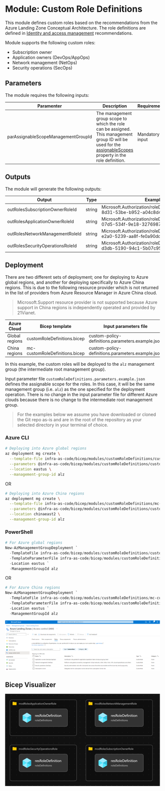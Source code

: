 # Module:  Custom Role Definitions

This module defines custom roles based on the recommendations from the Azure Landing Zone Conceptual Architecture.  The role definitions are defined in [Identity and access management](https://docs.microsoft.com/azure/cloud-adoption-framework/ready/enterprise-scale/identity-and-access-management) recommendations.

Module supports the following custom roles:

- Subscription owner
- Application owners (DevOps/AppOps)
- Network management (NetOps)
- Security operations (SecOps)

## Parameters

The module requires the following inputs:

 Paramenter | Description | Requirement | Example
----------- | ----------- | ----------- | -------
parAssignableScopeManagementGroupId | The management group scope to which the role can be assigned.  This management group ID will be used for the [assignableScopes](https://docs.microsoft.com/azure/role-based-access-control/role-definitions#assignablescopes) property in the role definition. | Mandatory input | `alz`

## Outputs

The module will generate the following outputs:

Output | Type | Example
------ | ---- | --------
outRolesSubscriptionOwnerRoleId | string | Microsoft.Authorization/roleDefinitions/8736d87d-8d31-53be-b952-a04c8d470f69
outRolesApplicationOwnerRoleId | string | Microsoft.Authorization/roleDefinitions/4308c4e6-07d5-534f-9e18-32769872a3f4
outRolesNetworkManagementRoleId | string | Microsoft.Authorization/roleDefinitions/4a200286-e2a0-5239-aa8f-fe0a90dd2eb5
outRolesSecurityOperationsRoleId | string | Microsoft.Authorization/roleDefinitions/b2960c40-d3db-5190-94c1-5b07c9547956

## Deployment

There are two different sets of deployment; one for deploying to Azure global regions, and another for deploying specifically to Azure China regions. This is due to the following resource provider which is not returned in the list of providers from Azure Resource Manager in Azure China cloud.

> Microsoft.Support resource provider is not supported because Azure support in China regions is independently operated and provided by 21Vianet.

 Azure Cloud | Bicep template | Input parameters file
 ----------- | ----------- | -----------
 Global regions |  customRoleDefinitions.bicep |  custom-policy-definitions.parameters.example.json
 China regions  |  mc-customRoleDefinitions.bicep |  custom-policy-definitions.parameters.example.json

In this example, the custom roles will be deployed to the `alz` management group (the intermediate root management group).

Input parameter file `customRoleDefinitions.parameters.example.json` defines the assignable scope for the roles.  In this case, it will be the same management group (i.e. `alz`) as the one specified for the deployment operation. There is no change in the input parameter file for different Azure clouds because there is no change to the intermediate root management group.

> For the examples below we assume you have downloaded or cloned the Git repo as-is and are in the root of the repository as your selected directory in your terminal of choice.

### Azure CLI
```bash
# Deploying into Azure global regions
az deployment mg create \
  --template-file infra-as-code/bicep/modules/customRoleDefinitions/customRoleDefinitions.bicep \
  --parameters @infra-as-code/bicep/modules/customRoleDefinitions/customRoleDefinitions.parameters.example.json \
  --location eastus \
  --management-group-id alz
```
OR
```bash
# Deploying into Azure China regions
az deployment mg create \
  --template-file infra-as-code/bicep/modules/customRoleDefinitions/mc-customRoleDefinitions.bicep \
  --parameters @infra-as-code/bicep/modules/customRoleDefinitions/customRoleDefinitions.parameters.example.json \
  --location chinaeast2 \
  --management-group-id alz
```

### PowerShell

```powershell
# For Azure global regions
New-AzManagementGroupDeployment `
  -TemplateFile infra-as-code/bicep/modules/customRoleDefinitions/customRoleDefinitions.bicep `
  -TemplateParameterFile infra-as-code/bicep/modules/customRoleDefinitions/customRoleDefinitions.parameters.example.json `
  -Location eastus `
  -ManagementGroupId alz
```
OR
```powershell
# For Azure China regions
New-AzManagementGroupDeployment `
  -TemplateFile infra-as-code/bicep/modules/customRoleDefinitions/mc-customRoleDefinitions.bicep `
  -TemplateParameterFile infra-as-code/bicep/modules/customRoleDefinitions/customRoleDefinitions.parameters.example.json `
  -Location eastus `
  -ManagementGroupId alz
```

![Example Deployment Output](media/exampleDeploymentOutput.png "Example Deployment Output")

## Bicep Visualizer

![Bicep Visualizer](media/bicepVisualizer.png "Bicep Visualizer")
